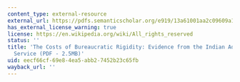 ```yaml
---
content_type: external-resource
external_url: https://pdfs.semanticscholar.org/e919/13a61001aa2c09609a1fdfcbf91f89d3a9bd.pdf
has_external_license_warning: true
license: https://en.wikipedia.org/wiki/All_rights_reserved
status: ''
title: 'The Costs of Bureaucratic Rigidity: Evidence from the Indian Administrative
  Service (PDF - 2.5MB)'
uid: eecf66cf-69e8-4ea5-abb2-7452b23c65fb
wayback_url: ''
---
```

